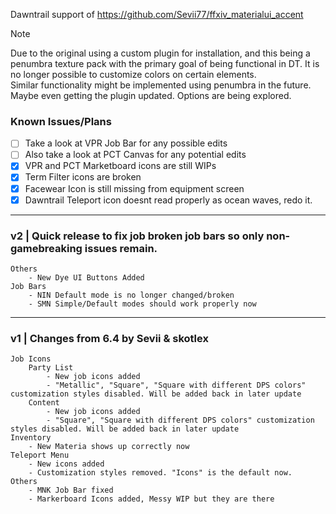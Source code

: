 Dawntrail support of https://github.com/Sevii77/ffxiv_materialui_accent

> [!NOTE]
> Due to the original using a custom plugin for installation, and this being a penumbra texture pack with the primary goal of being functional in DT. 
> It is no longer possible to customize colors on certain elements.  
> Similar functionality might be implemented using penumbra in the future. Maybe even getting the plugin updated. Options are being explored.
> 
### Known Issues/Plans
- [ ] Take a look at VPR Job Bar for any possible edits
- [ ] Also take a look at PCT Canvas for any potential edits
- [x] VPR and PCT Marketboard icons are still WIPs
- [x] Term Filter icons are broken
- [x] Facewear Icon is still missing from equipment screen
- [x] Dawntrail Teleport icon doesnt read properly as ocean waves, redo it.

---

### v2 | Quick release to fix job broken job bars so only non-gamebreaking issues remain.
    Others    
        - New Dye UI Buttons Added
    Job Bars
        - NIN Default mode is no longer changed/broken
        - SMN Simple/Default modes should work properly now

-----------------------------------------------------------------

### v1 | Changes from 6.4 by Sevii & skotlex
    Job Icons
        Party List
            - New job icons added
            - "Metallic", "Square", "Square with different DPS colors" customization styles disabled. Will be added back in later update
        Content
            - New job icons added
            - "Square", "Square with different DPS colors" customization styles disabled. Will be added back in later update
    Inventory
        - New Materia shows up correctly now
    Teleport Menu
        - New icons added
        - Customization styles removed. "Icons" is the default now.
    Others
        - MNK Job Bar fixed
        - Markerboard Icons added, Messy WIP but they are there
